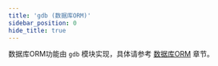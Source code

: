 ```yaml
---
title: 'gdb (数据库ORM)'
sidebar_position: 0
hide_title: true
---
```


数据库ORM功能由 `gdb` 模块实现，具体请参考 [数据库ORM](../../1-核心组件-重点/11-数据库ORM/11-数据库ORM.md) 章节。